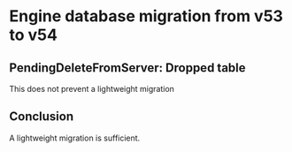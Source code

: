 #  Engine database migration from v53 to v54

## PendingDeleteFromServer: Dropped table

This does not prevent a lightweight migration

## Conclusion

A lightweight migration is sufficient.
